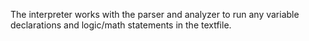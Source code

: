 The interpreter works with the parser and analyzer to run any variable declarations and logic/math statements in the textfile. 
